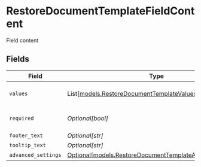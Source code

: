 # RestoreDocumentTemplateFieldContent

Field content


## Fields

| Field                                                                                                            | Type                                                                                                             | Required                                                                                                         | Description                                                                                                      |
| ---------------------------------------------------------------------------------------------------------------- | ---------------------------------------------------------------------------------------------------------------- | ---------------------------------------------------------------------------------------------------------------- | ---------------------------------------------------------------------------------------------------------------- |
| `values`                                                                                                         | List[[models.RestoreDocumentTemplateValues](../models/restoredocumenttemplatevalues.md)]                         | :heavy_minus_sign:                                                                                               | Used for dropdown options                                                                                        |
| `required`                                                                                                       | *Optional[bool]*                                                                                                 | :heavy_minus_sign:                                                                                               | Indicates if the field is required                                                                               |
| `footer_text`                                                                                                    | *Optional[str]*                                                                                                  | :heavy_minus_sign:                                                                                               | Footer text                                                                                                      |
| `tooltip_text`                                                                                                   | *Optional[str]*                                                                                                  | :heavy_minus_sign:                                                                                               | Tooltip text                                                                                                     |
| `advanced_settings`                                                                                              | [Optional[models.RestoreDocumentTemplateAdvancedSettings]](../models/restoredocumenttemplateadvancedsettings.md) | :heavy_minus_sign:                                                                                               | N/A                                                                                                              |